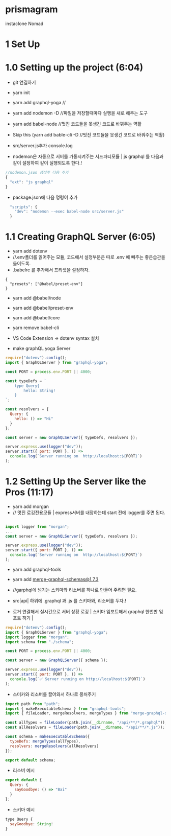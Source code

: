 # prismagram

instaclone Nomad

# 1 Set Up

# 1.0 Setting up the project (6:04)

- git 연결하기
- yarn init
- yarn add graphql-yoga //
- yarn add nodemon -D //파일을 저장할때마다 실행을 새로 해주는 도구
- yarn add babel-node //멋진 코드들을 못생긴 코드로 바꿔주는 역활
- Skip this (yarn add bable-cli -D //멋진 코드들을 못생긴 코드로 바꿔주는 역활)

- src/server.js추가 console.log

- nodemon은 자동으로 서버를 가동시켜주는 서드파티모듈 | js graphql 를 다음과 같이 설정하여 같이 실행되도록 한다.!

```js
//nodemon.json 생성후 다음 추가
{
  "ext": "js graphql"
}

```

- package.json에 다음 명령어 추가

```js
  "scripts": {
    "dev": "nodemon --exec babel-node src/server.js"
  }
```

# 1.1 Creating GraphQL Server (6:05)

- yarn add dotenv
- //.env폴더를 읽어주는 모듈, 코드에서 설정부분은 따로 .env 에 빼주는 좋은습관을 들이도록.
- .babelrc 를 추가해서 프리셋을 설정하자.

```
{
  "presets": ["@babel/preset-env"]
}

```

- yarn add @babel/node
- yarn add @babel/preset-env
- yarn add @babel/core
- yarn remove babel-cli
- VS Code Extension => dotenv syntax 설치

- make graphQL yoga Server

```js
require("dotenv").config();
import { GraphQLServer } from "graphql-yoga";

const PORT = process.env.PORT || 4000;

const typeDefs = `
    type Query{
        hello: String!
    }
`;

const resolvers = {
  Query: {
    hello: () => "Hi"
  }
};

const server = new GraphQLServer({ typeDefs, resolvers });

server.express.use(logger("dev"));
server.start({ port: PORT }, () =>
  console.log(`Server running on  http://localhost:${PORT}`)
);
```

# 1.2 Setting Up the Server like the Pros (11:17)

- yarn add morgan
- // 멋진 로깅전용모듈 | express서버를 내장하는데 start 전에 logger를 주면 된다.

```js

import logger from "morgan";
...
const server = new GraphQLServer({ typeDefs, resolvers });

server.express.use(logger("dev"));
server.start({ port: PORT }, () =>
  console.log(`Server running on  http://localhost:${PORT}`)
);
```

- yarn add graphql-tools
- yarn add merge-graphql-schemas@1.7.3
- //garphql에 넘기는 스키마와 리소버를 하나로 만들어 주려면 필요.

- src|api| 하위에 .graphql 과 .js 를 스키마와, 리소버를 두자.!

- 로거 연결해서 실시간으로 서버 상황 로깅 | 스키마 임포트해서 graphql 한번만 임포트 하기 |

```js
require("dotenv").config();
import { GraphQLServer } from "graphql-yoga";
import logger from "morgan";
import schema from "./schema";

const PORT = process.env.PORT || 4000;

const server = new GraphQLServer({ schema });

server.express.use(logger("dev"));
server.start({ port: PORT }, () =>
  console.log(`✅ Server running on http://localhost:${PORT}`)
);
```

- 스미카와 리소버를 끌어와서 하나로 뭉처주기

```js
import path from "path";
import { makeExecutableSchema } from "graphql-tools";
import { fileLoader, mergeResolvers, mergeTypes } from "merge-graphql-schemas";

const allTypes = fileLoader(path.join(__dirname, "/api/**/*.graphql"));
const allResolvers = fileLoader(path.join(__dirname, "/api/**/*.js"));

const schema = makeExecutableSchema({
  typeDefs: mergeTypes(allTypes),
  resolvers: mergeResolvers(allResolvers)
});

export default schema;
```

- 리소버 예시

```js
export default {
  Query: {
    sayGoodbye: () => "Bai"
  }
};
```

- 스키마 예시

```js
type Query {
  sayGoodbye: String!
}

```
